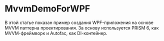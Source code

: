 # MvvmDemoForWPF
В этой статье показан пример создания WPF-приложения на основе MVVM паттерна проектирования. За основу используется PRISM 6, как MVVM-фреймворк и Autofac, как DI-контейнер.
